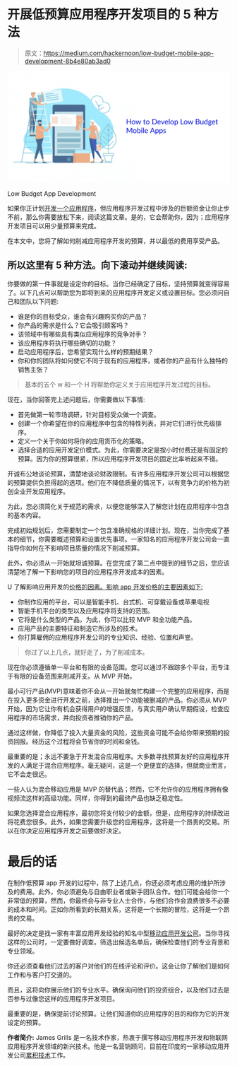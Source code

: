 # 开展低预算应用程序开发项目的 5 种方法

> 原文：<https://medium.com/hackernoon/low-budget-mobile-app-development-8b4e80ab3ad0>

![](img/ae44217e78c2e88d5a328da671b9f79a.png)

Low Budget App Development

如果你正计划[开发一个应用程序](https://developer.android.com/training/basics/firstapp/)，但应用程序开发过程中涉及的巨额资金让你止步不前，那么你需要放松下来，阅读这篇文章。是的，它会帮助你，因为；应用程序开发项目可以用少量预算来完成。

在本文中，您将了解如何削减应用程序开发的预算，并以最低的费用享受产品。

## 所以这里有 5 种方法。向下滚动并继续阅读:

你要做的第一件事就是设定你的目标。当你已经确定了目标，坚持预算就变得容易了。以下几点可以帮助您为即将到来的应用程序开发定义或设置目标。您必须问自己和团队以下问题:

*   谁是你的目标受众，谁会有兴趣购买你的产品？
*   你产品的需求是什么？它会吸引顾客吗？
*   该领域中有哪些具有类似应用程序的竞争对手？
*   该应用程序将执行哪些确切的功能？
*   启动应用程序后，您希望实现什么样的预期结果？
*   你和你的团队将如何使它不同于现有的应用程序，或者你的产品有什么独特的销售主张？

> 基本的五个 w 和一个 H 将帮助你定义关于应用程序开发过程的目标。

现在，当你回答完上述问题后，你需要做以下事情:

*   首先做第一轮市场调研，针对目标受众做一个调查。
*   创建一个你希望在你的应用程序中包含的特性列表，并对它们进行优先级排序。
*   定义一个关于你如何将你的应用货币化的策略。
*   选择合适的应用开发定价模式。为此，你需要决定是按小时付费还是有固定的预算。因为你的预算很紧，所以应用程序开发项目的固定比率听起来不错。

开诚布公地谈论预算，清楚地谈论财政限制。有许多应用程序开发公司可以根据您的预算提供负担得起的选项。他们在不降低质量的情况下，以有竞争力的价格为初创企业开发应用程序。

为此，您必须简化关于规范的需求，以便您能够深入了解您计划在应用程序中包含的基本内容。

完成初始规划后，您需要制定一个包含准确规格的详细计划。现在，当你完成了基本的细节，你需要概述预算和设置优先事项。一家知名的应用程序开发公司会一直指导你如何在不影响项目质量的情况下削减预算。

此外，你必须从一开始就坦诚预算。在您完成了第二点中提到的细节之后，您应该清楚地了解一下影响您的项目的应用程序开发成本的因素。

U 了解影响应用开发的[价格的因素。影响 app 开发价格的主要因素如下:](https://www.cumulations.com/blogs/136/app-development-costs)

*   你制作应用的平台，可以是智能手机、台式机、可穿戴设备或苹果电视
*   智能手机平台的类型以及应用程序将支持的范围。
*   它将是什么类型的产品，为此，你可以比较 MVP 和全功能产品。
*   应用产品的主要特征和制造它所涉及的技术。
*   你打算雇佣的应用程序开发公司的专业知识、经验、位置和声誉。

> 你过了以上几点，就好走了，为了削减成本。

现在你必须遵循单一平台和有限的设备范围。您可以通过不跟踪多个平台，而专注于有限的设备范围来削减开支。从 MVP 开始。

最小可行产品(MVP)意味着你不会从一开始就匆忙构建一个完整的应用程序，而是在投入更多资金进行开发之前，选择推出一个功能被删减的产品。你必须从 MVP 开始，因为它让你有机会获得用户的增强反馈，与真实用户确认早期假设，检查应用程序的市场需求，并向投资者推销你的产品。

通过这样做，你降低了投入大量资金的风险，这些资金可能不会给你带来预期的投资回报。经历这个过程将会节省你的时间和金钱。

最重要的是；永远不要急于开发混合应用程序。大多数寻找预算友好的应用程序开发的人满足于混合应用程序。毫无疑问，这是一个更便宜的选择，但就商业而言，它不会走很远。

一些人认为混合移动应用是 MVP 的替代品；然而，它不允许你的应用程序拥有像视频流这样的高级功能。同样，你得到的最终产品也缺乏稳定性。

如果您选择混合应用程序，最初您将支付较少的金额，但是，应用程序的持续改进将花费您很多。此外，如果您需要升级您的应用程序，这将是一个昂贵的交易。所以在你决定应用程序开发之前要做好决定。

# 最后的话

在制作低预算 app 开发的过程中，除了上述几点，你还必须考虑应用的维护所涉及的费用。此外，你必须避免与自由职业者或新手团队合作。他们可能会给你一个非常低的预算，然而，你最终会与非专业人士合作，与他们合作会浪费很多不必要的成本和时间。正如你所看到的长期关系，这将是一个长期的冒险，这将是一个昂贵的交易。

最好的决定是找一家有丰富应用开发经验的知名中型[移动应用开发公司](https://cumulations.com)。当你寻找这样的公司时，一定要做好调查。筛选出候选名单后，确保检查他们的专业背景和专业领域。

你还必须查看他们过去的客户对他们的在线评论和评价。这会让你了解他们是如何工作和与客户打交道的。

而且，这将向你展示他们的专业水平。确保询问他们的投资组合，以及他们过去是否参与过像您这样的应用程序开发项目。

最重要的是，确保提前讨论预算。让他们知道你的应用程序的目的和你为它的开发设定的预算。

**作者简介:** James Grills 是一名技术作家，热衷于撰写移动应用程序开发和物联网应用程序开发领域的新兴技术。他是一名营销顾问，目前在印度的一家移动应用开发公司[累积技术](https://www.cumulations.com/internet-of-things-iot-applications-development-company-in-india.php)工作。